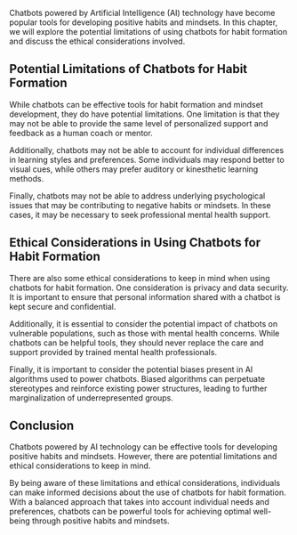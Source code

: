 

Chatbots powered by Artificial Intelligence (AI) technology have become popular tools for developing positive habits and mindsets. In this chapter, we will explore the potential limitations of using chatbots for habit formation and discuss the ethical considerations involved.

Potential Limitations of Chatbots for Habit Formation
-----------------------------------------------------

While chatbots can be effective tools for habit formation and mindset development, they do have potential limitations. One limitation is that they may not be able to provide the same level of personalized support and feedback as a human coach or mentor.

Additionally, chatbots may not be able to account for individual differences in learning styles and preferences. Some individuals may respond better to visual cues, while others may prefer auditory or kinesthetic learning methods.

Finally, chatbots may not be able to address underlying psychological issues that may be contributing to negative habits or mindsets. In these cases, it may be necessary to seek professional mental health support.

Ethical Considerations in Using Chatbots for Habit Formation
------------------------------------------------------------

There are also some ethical considerations to keep in mind when using chatbots for habit formation. One consideration is privacy and data security. It is important to ensure that personal information shared with a chatbot is kept secure and confidential.

Additionally, it is essential to consider the potential impact of chatbots on vulnerable populations, such as those with mental health concerns. While chatbots can be helpful tools, they should never replace the care and support provided by trained mental health professionals.

Finally, it is important to consider the potential biases present in AI algorithms used to power chatbots. Biased algorithms can perpetuate stereotypes and reinforce existing power structures, leading to further marginalization of underrepresented groups.

Conclusion
----------

Chatbots powered by AI technology can be effective tools for developing positive habits and mindsets. However, there are potential limitations and ethical considerations to keep in mind.

By being aware of these limitations and ethical considerations, individuals can make informed decisions about the use of chatbots for habit formation. With a balanced approach that takes into account individual needs and preferences, chatbots can be powerful tools for achieving optimal well-being through positive habits and mindsets.
